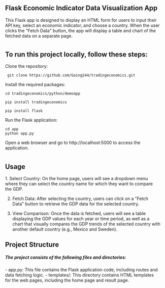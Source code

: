 ## Flask Economic Indicator Data Visualization App

This Flask app is designed to display an HTML form for users to input their API key, select an economic indicator, and choose a country. When the user clicks the "Fetch Data" button, the app will display a table and chart of the fetched data on a separate page.
#

## To run this project locally, follow these steps:

Clone the repository: 

` git clone https://github.com/Going244/tradingeconomics.git`
      
Install the required packages:

```
cd tradingeconomics/python/demoapp

pip install tradingeconomics

pip install flask 
   ```

Run the Flask application:

  ```
  cd app
  python app.py

```
   

Open a web browser and go to http://localhost:5000 to access the application.

#

<h2> Usage </h2>

<p>1. Select Country: On the home page, users will see a dropdown menu where they can select the country name for which they want to compare the GDP.

2. Fetch Data: After selecting the country, users can click on a "Fetch Data" button to retrieve the GDP data for the selected country.

3. View Comparison: Once the data is fetched, users will see a table displaying the GDP values for each year or time period, as well as a chart that visually compares the GDP trends of the selected country with another default country (e.g., Mexico and Sweden).</p>

<h2> Project Structure</h2>

<h5>The project consists of the following files and directories:</h5>

<p>- app.py: This file contains the Flask application code, including routes and data fetching logic.
- templates/: This directory contains HTML templates for the web pages, including the home page and result page.


</p>
